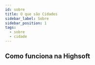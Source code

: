 ```yaml
---
id: sobre
title: O que são Cidades
sidebar_label: Sobre
sidebar_position: 1
tags:
  - sobre
  - cidade
---
```


## Como funciona na Highsoft
